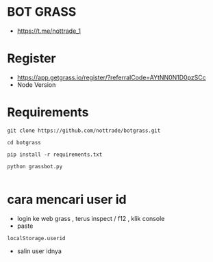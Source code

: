 # BOT GRASS
- https://t.me/nottrade_1

# Register
- https://app.getgrass.io/register/?referralCode=AYtNN0N1D0pzSCc
- Node Version


# Requirements

```
git clone https://github.com/nottrade/botgrass.git
```
```
cd botgrass
```
```
pip install -r requirements.txt
```
```
python grassbot.py
```
```
```
# cara mencari user id
- login ke web grass , terus inspect / f12 ,  klik console
- paste
``` 
localStorage.userid
```
- salin user idnya
